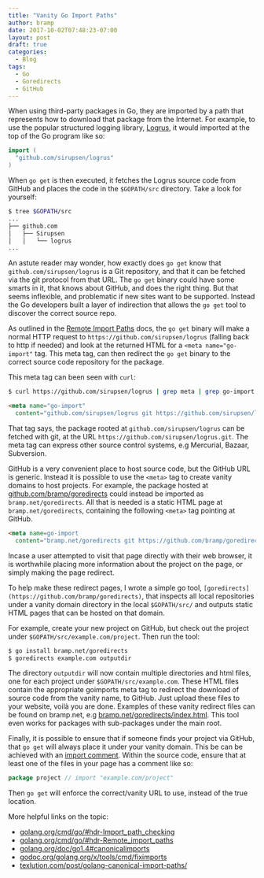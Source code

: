```yaml
---
title: "Vanity Go Import Paths"
author: bramp
date: 2017-10-02T07:48:23-07:00
layout: post
draft: true
categories:
  - Blog
tags:
  - Go
  - Goredirects
  - GitHub
---
```


When using third-party packages in Go, they are imported by a path that represents
how to download that package from the Internet. For example, to use the
popular structured logging library, [Logrus](https://github.com/sirupsen/logrus), it would imported at the top of the Go program like so:

```go
import (
  "github.com/sirupsen/logrus"
)
```

When `go get` is then executed, it fetches the Logrus source code from GitHub
and places the code in the `$GOPATH/src` directory. Take a look for yourself:

```bash
$ tree $GOPATH/src
...
├── github.com
│   ├── Sirupsen
│   │   └── logrus
...
```

An astute reader may wonder, how exactly does `go get` know that `github.com/sirupsen/logrus` is a Git repository, and that it can be fetched via the git protocol from that URL. The `go get` binary could have some smarts in it, that knows about GitHub, and does the right thing. But that seems inflexible, and problematic if new sites want to be supported. Instead the Go developers built a layer of indirection that allows the `go get` tool to discover the correct source repo.

As outlined in the [Remote Import Paths](https://golang.org/cmd/go/#hdr-Remote_import_paths) docs,  the `go get` binary will make a normal HTTP request to `https://github.com/sirupsen/logrus` (falling back to http if needed) and look at the returned HTML for a `<meta name="go-import"` tag. This meta tag, can then redirect the `go get` binary to the correct source code repository for the package.

This meta tag can been seen with `curl`:

```bash
$ curl https://github.com/sirupsen/logrus | grep meta | grep go-import
```
```html
<meta name="go-import"
  content="github.com/sirupsen/logrus git https://github.com/sirupsen/logrus.git">
```

That tag says, the package rooted at `github.com/sirupsen/logrus` can be fetched with git, at the
URL `https://github.com/sirupsen/logrus.git`. The meta tag can express other source control systems, e.g Mercurial, Bazaar, Subversion.

GitHub is a very convenient place to host source code, but the GitHub URL is generic. Instead it is possible to use the `<meta>` tag to create vanity domains to host projects. For example, the package hosted at [github.com/bramp/goredirects](https://github.com/bramp/goredirects) could instead be imported as `bramp.net/goredirects`. All that is needed is a static HTML page at `bramp.net/goredirects`, containing the following `<meta>` tag pointing at GitHub.

```html
<meta name=go-import
  content="bramp.net/goredirects git https://github.com/bramp/goredirects.git">
```

Incase a user attempted to visit that page directly with their web browser, it is worthwhile
placing more information about the project on the page, or simply making the page redirect.

To help make these redirect pages, I wrote a simple go tool, `[goredirects](https://github.com/bramp/goredirects)`, that inspects all local repositories under a vanity domain directory in the local `$GOPATH/src/` and outputs static HTML pages that can be hosted on that domain.

For example, create your new project on GitHub, but check out the project under `$GOPATH/src/example.com/project`. Then run the tool:

```bash
$ go install bramp.net/goredirects
$ goredirects example.com outputdir
```

The directory `outputdir` will now contain multiple directories and html files, one for each project under `$GOPATH/src/example.com`. These HTML files contain the appropriate goimports meta tag to redirect the download of source code from the vanity name, to GitHub. Just upload these files to your website, voilà you are done. Examples of these vanity redirect files can be found on bramp.net, e.g [bramp.net/goredirects/index.html](https://bramp.net/goredirects/index.html). This tool even works for packages with sub-packages under the main root.

Finally, it is possible to ensure that if someone finds your project via GitHub, that `go get` will always place it under your vanity domain. This be can be achieved with an [import comment](https://golang.org/cmd/go/#hdr-Import_path_checking). Within the source code, ensure that at least one of the files in your page has a comment like so:

```go
package project // import "example.com/project"
```

Then `go get` will enforce the correct/vanity URL to use, instead of the true location.

More helpful links on the topic:

* [golang.org/cmd/go/#hdr-Import_path_checking](https://golang.org/cmd/go/#hdr-Import_path_checking)
* [golang.org/cmd/go/#hdr-Remote_import_paths](https://golang.org/cmd/go/#hdr-Remote_import_paths)
* [golang.org/doc/go1.4#canonicalimports](https://golang.org/doc/go1.4#canonicalimports)
* [godoc.org/golang.org/x/tools/cmd/fiximports](https://godoc.org/golang.org/x/tools/cmd/fiximports)
* [texlution.com/post/golang-canonical-import-paths/](https://texlution.com/post/golang-canonical-import-paths/)
